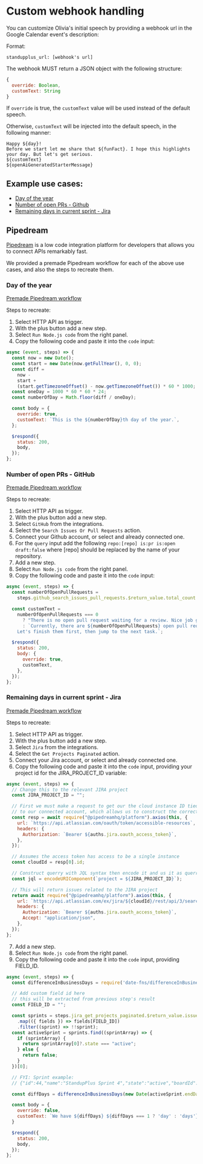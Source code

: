 # Custom webhook handling

You can customize Olivia's initial speech by providing a webhook url in the Google Calendar event's description:

Format:

`standupplus_url: [webhook's url]`

The webhook MUST return a JSON object with the following structure:

```js
{
  override: Boolean,
  customText: String
}
```

If `override` is true, the `customText` value will be used instead of the default speech.

Otherwise, `customText` will be injected into the default speech, in the following manner:

```
Happy ${day}!
Before we start let me share that ${funFact}. I hope this highlights your day. But let's get serious.
${customText}
${openAiGeneratedStarterMessage}
```

## Example use cases:

- [Day of the year](#day-of-the-year)
- [Number of open PRs - Github](#number-of-open-prs---github)
- [Remaining days in current sprint - Jira](#remaining-days-in-current-sprint---jira)

## Pipedream

[Pipedream](https://pipedream.com/) is a low code integration platform for developers that allows you to connect APIs remarkably fast.

We provided a premade Pipedream workflow for each of the above use cases, and also the steps to recreate them.

### Day of the year

[Premade Pipedream workflow](https://pipedream.com/@apexedit/custom-webhook-day-of-the-year-override-false-p_BjCAleD)

Steps to recreate:

1. Select HTTP API as trigger.
2. With the plus button add a new step.
3. Select `Run Node.js code` from the right panel.
4. Copy the following code and paste it into the `code` input:

```js
async (event, steps) => {
  const now = new Date();
  const start = new Date(now.getFullYear(), 0, 0);
  const diff =
    now -
    start +
    (start.getTimezoneOffset() - now.getTimezoneOffset()) * 60 * 1000;
  const oneDay = 1000 * 60 * 60 * 24;
  const numberOfDay = Math.floor(diff / oneDay);

  const body = {
    override: true,
    customText: `This is the ${numberOfDay}th day of the year.`,
  };

  $respond({
    status: 200,
    body,
  });
};
```

### Number of open PRs - GitHub

[Premade Pipedream workflow](https://pipedream.com/@apexedit/custom-webhook-github-integration-example-p_aNCqAVb)

Steps to recreate:

1. Select HTTP API as trigger.
2. With the plus button add a new step.
3. Select `GitHub` from the integrations.
4. Select the `Search Issues Or Pull Requests` action.
5. Connect your Github account, or select and already connected one.
6. For the `query` input add the following `repo:[repo] is:pr is:open draft:false` where [repo] should be replaced by the name of your repository.
7. Add a new step.
8. Select `Run Node.js code` from the right panel.
9. Copy the following code and paste it into the `code` input:

```js
async (event, steps) => {
  const numberOfOpenPullRequests =
    steps.github_search_issues_pull_requests.$return_value.total_count || 0;

  const customText =
    numberOfOpenPullRequests === 0
      ? "There is no open pull request waiting for a review. Nice job guys, keep up this speed!"
      : `Currently, there are ${numberOfOpenPullRequests} open pull requests waiting to be reviewed and merged. 
    Let's finish them first, then jump to the next task.`;

  $respond({
    status: 200,
    body: {
      override: true,
      customText,
    },
  });
};
```

### Remaining days in current sprint - Jira

[Premade Pipedream workflow](https://pipedream.com/@apexedit/custom-webhook-jira-integration-example-p_xMCxeep)

Steps to recreate:

1. Select HTTP API as trigger.
2. With the plus button add a new step.
3. Select `Jira` from the integrations.
4. Select the `Get Projects Paginated` action.
5. Connect your Jira account, or select and already connected one.
6. Copy the following code and paste it into the `code` input, providing your project id for the JIRA_PROJECT_ID variable:

```js
async (event, steps) => {
  // Change this to the relevant JIRA project
  const JIRA_PROJECT_ID = "";

  // First we must make a request to get our the cloud instance ID tied
  // to our connected account, which allows us to construct the correct REST API URL.
  const resp = await require("@pipedreamhq/platform").axios(this, {
    url: `https://api.atlassian.com/oauth/token/accessible-resources`,
    headers: {
      Authorization: `Bearer ${auths.jira.oauth_access_token}`,
    },
  });

  // Assumes the access token has access to be a single instance
  const cloudId = resp[0].id;

  // Construct querry with JQL syntax then encode it and us it as querry param
  const jql = encodeURIComponent(`project = ${JIRA_PROJECT_ID}`);

  // This will return issues related to the JIRA project
  return await require("@pipedreamhq/platform").axios(this, {
    url: `https://api.atlassian.com/ex/jira/${cloudId}/rest/api/3/search?jql=${jql}`,
    headers: {
      Authorization: `Bearer ${auths.jira.oauth_access_token}`,
      Accept: "application/json",
    },
  });
};
```

7. Add a new step.
8. Select `Run Node.js code` from the right panel.
9. Copy the following code and paste it into the `code` input, providing FIELD_ID.

```js
async (event, steps) => {
  const differenceInBusinessDays = require('date-fns/differenceInBusinessDays')

  // Add custom field id here
  // this will be extracted from previous step's result
  const FIELD_ID = "";

  const sprints = steps.jira_get_projects_paginated.$return_value.issues
    .map(({ fields }) => fields[FIELD_ID])
    .filter((sprint) => !!sprint);
  const activeSprint = sprints.find((sprintArray) => {
    if (sprintArray) {
      return sprintArray[0]?.state === "active";
    } else {
      return false;
    }
  })[0];

  // FYI: Sprint example:
  // {"id":44,"name":"StandupPlus Sprint 4","state":"active","boardId":10,"goal":"","startDate":"2021-08-24T06:48:38.454Z","endDate":"2021-09-08T06:48:00.000Z"}

  const diffDays = differenceInBusinessDays(new Date(activeSprint.endDate), new Date())

  const body = {
    override: false,
    customText: `We have ${diffDays} ${diffDays === 1 ? 'day' : 'days'} left in this sprint.`
  }

  $respond({
    status: 200,
    body,
  });
};
```
